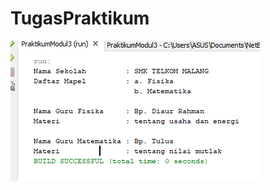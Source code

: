 # TugasPraktikum
![alt text](https://github.com/Sulthony18/TugasPraktikum/blob/master/PraktikumModul3.PNG)
